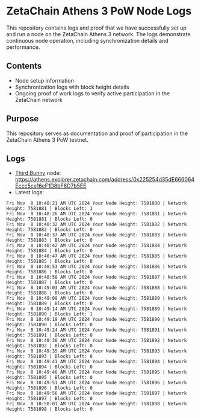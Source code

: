 # ZetaChain Athens 3 PoW Node Logs
This repository contains logs and proof that we have successfully set up and run a node on the ZetaChain Athens 3 network. The logs demonstrate continuous node operation, including synchronization details and performance.

## Contents
- Node setup information
- Synchronization logs with block height details
- Ongoing proof of work logs to verify active participation in the ZetaChain network

## Purpose
This repository serves as documentation and proof of participation in the ZetaChain Athens 3 PoW testnet.

## Logs

- [Third Bunny](https://thirdbunny.xyz/) node: https://athens.explorer.zetachain.com/address/0x225254d35dE666064Eccc5ce16eF1D8bF8D7b5EE
- Latest logs:
```
Fri Nov  8 10:48:21 AM UTC 2024 Your Node Height: 7581880 | Network Height: 7581881 | Blocks Left: 1
Fri Nov  8 10:48:26 AM UTC 2024 Your Node Height: 7581881 | Network Height: 7581881 | Blocks Left: 0
Fri Nov  8 10:48:32 AM UTC 2024 Your Node Height: 7581882 | Network Height: 7581882 | Blocks Left: 0
Fri Nov  8 10:48:37 AM UTC 2024 Your Node Height: 7581883 | Network Height: 7581883 | Blocks Left: 0
Fri Nov  8 10:48:42 AM UTC 2024 Your Node Height: 7581884 | Network Height: 7581884 | Blocks Left: 0
Fri Nov  8 10:48:47 AM UTC 2024 Your Node Height: 7581885 | Network Height: 7581885 | Blocks Left: 0
Fri Nov  8 10:48:53 AM UTC 2024 Your Node Height: 7581886 | Network Height: 7581886 | Blocks Left: 0
Fri Nov  8 10:48:58 AM UTC 2024 Your Node Height: 7581887 | Network Height: 7581887 | Blocks Left: 0
Fri Nov  8 10:49:03 AM UTC 2024 Your Node Height: 7581888 | Network Height: 7581888 | Blocks Left: 0
Fri Nov  8 10:49:09 AM UTC 2024 Your Node Height: 7581889 | Network Height: 7581889 | Blocks Left: 0
Fri Nov  8 10:49:14 AM UTC 2024 Your Node Height: 7581889 | Network Height: 7581890 | Blocks Left: 1
Fri Nov  8 10:49:19 AM UTC 2024 Your Node Height: 7581890 | Network Height: 7581890 | Blocks Left: 0
Fri Nov  8 10:49:24 AM UTC 2024 Your Node Height: 7581891 | Network Height: 7581891 | Blocks Left: 0
Fri Nov  8 10:49:30 AM UTC 2024 Your Node Height: 7581892 | Network Height: 7581892 | Blocks Left: 0
Fri Nov  8 10:49:35 AM UTC 2024 Your Node Height: 7581893 | Network Height: 7581893 | Blocks Left: 0
Fri Nov  8 10:49:41 AM UTC 2024 Your Node Height: 7581894 | Network Height: 7581894 | Blocks Left: 0
Fri Nov  8 10:49:46 AM UTC 2024 Your Node Height: 7581895 | Network Height: 7581895 | Blocks Left: 0
Fri Nov  8 10:49:51 AM UTC 2024 Your Node Height: 7581896 | Network Height: 7581896 | Blocks Left: 0
Fri Nov  8 10:49:56 AM UTC 2024 Your Node Height: 7581897 | Network Height: 7581897 | Blocks Left: 0
Fri Nov  8 10:50:01 AM UTC 2024 Your Node Height: 7581898 | Network Height: 7581898 | Blocks Left: 0
```
